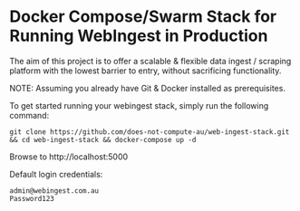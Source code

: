 # Docker Compose/Swarm Stack for Running WebIngest in Production

The aim of this project is to offer a scalable & flexible data ingest / scraping platform with the lowest barrier to entry, without sacrificing functionality.


NOTE: Assuming you already have Git & Docker installed as prerequisites.


To get started running your webingest stack, simply run the following command:

```
git clone https://github.com/does-not-compute-au/web-ingest-stack.git && cd web-ingest-stack && docker-compose up -d
```

Browse to http://localhost:5000

Default login credentials:
```
admin@webingest.com.au
Password123
```
